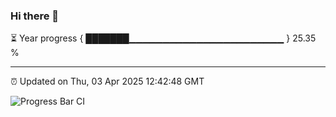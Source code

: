 ### Hi there 👋

⏳ Year progress { ███████▁▁▁▁▁▁▁▁▁▁▁▁▁▁▁▁▁▁▁▁▁▁▁ } 25.35 %

---

⏰ Updated on Thu, 03 Apr 2025 12:42:48 GMT

![Progress Bar CI](https://github.com/liununu/liununu/workflows/Progress%20Bar%20CI/badge.svg)
